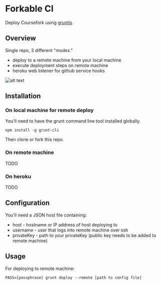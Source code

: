 # Forkable CI

Deploy Coursefork using [gruntjs](http://gruntjs.com/).

## Overview

Single repo, 3 different "modes."

* deploy to a remote machine from your local machine
* execute deployment steps on remote machine
* heroku web listener for github service hooks

![alt text](https://raw.github.com/brianpmarks/forkable-ci/master/deploy_process.png "Deploy Process")

## Installation

### On local machine for remote deploy

You'll need to have the grunt command line tool installed globally.

    npm install -g grunt-cli

Then clone or fork this repo.

### On remote machine

TODO

### On heroku

TODO

## Configuration

You'll need a JSON host file containing:

* host - hostname or IP address of host deploying to
* username - user that logs into remote machine over ssh
* privateKey - path to your privateKey (public key needs to be added to remote machine)

## Usage

For deploying to remote machine:

    PASS=[passphrase] grunt deploy --remote [path to config file]

